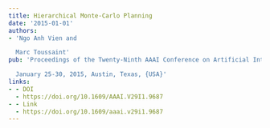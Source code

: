 ```yaml
---
title: Hierarchical Monte-Carlo Planning
date: '2015-01-01'
authors:
- 'Ngo Anh Vien and

  Marc Toussaint'
pub: 'Proceedings of the Twenty-Ninth AAAI Conference on Artificial Intelligence,

  January 25-30, 2015, Austin, Texas, {USA}'
links:
- - DOI
  - https://doi.org/10.1609/AAAI.V29I1.9687
- - Link
  - https://doi.org/10.1609/aaai.v29i1.9687
---
```

